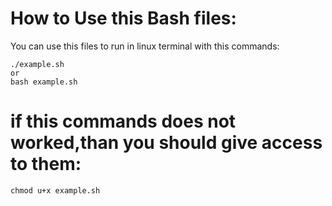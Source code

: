 # How to Use this Bash files:

You can use this files to run in linux terminal with this commands:

    ./example.sh
    or
    bash example.sh

# if this commands does not worked,than you should give access to them:

    chmod u+x example.sh
